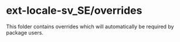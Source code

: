 # ext-locale-sv_SE/overrides

This folder contains overrides which will automatically be required by package users.
